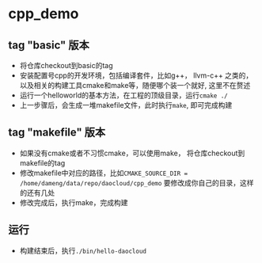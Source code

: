 # cpp_demo

## tag "basic" 版本
- 将仓库checkout到basic的tag
- 安装配置号cpp的开发环境，包括编译套件，比如g++， llvm-c++ 之类的，以及相关的构建工具cmake和make等，随便哪个装一个就好, 这里不在赘述
- 运行一个helloworld的基本方法，在工程的顶级目录，运行`cmake ./`
- 上一步骤后，会生成一堆makefile文件，此时执行`make`, 即可完成构建

## tag "makefile" 版本
- 如果没有cmake或者不习惯cmake，可以使用make， 将仓库checkout到makefile的tag
- 修改makefile中对应的路径，比如`CMAKE_SOURCE_DIR = /home/dameng/data/repo/daocloud/cpp_demo` 要修改成你自己的目录，这样的还有几处
- 修改完成后，执行make，完成构建

## 运行
- 构建结束后，执行`./bin/hello-daocloud`